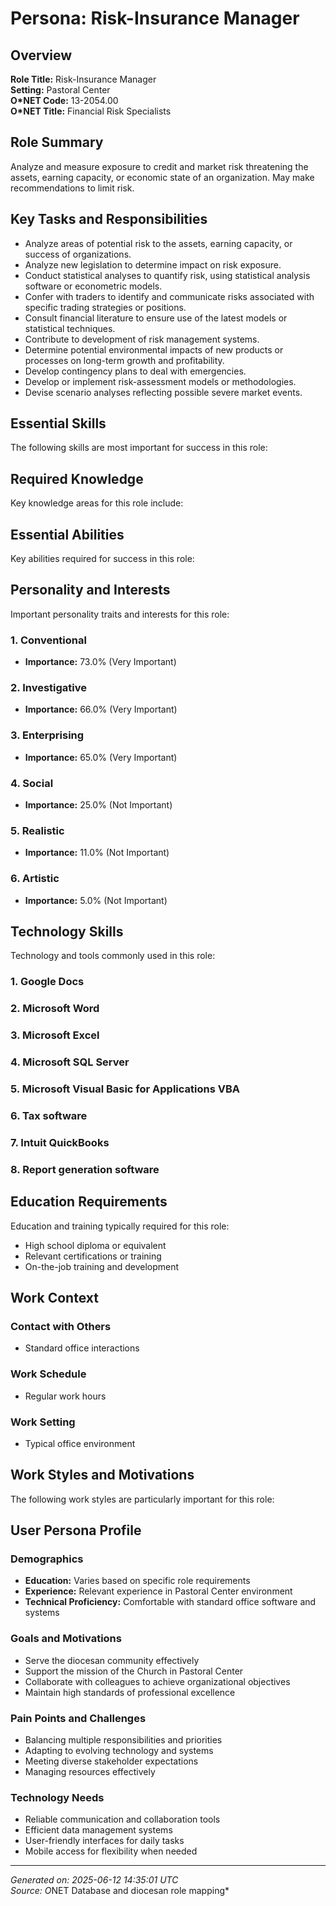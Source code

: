 # Persona: Risk-Insurance Manager

## Overview

**Role Title:** Risk-Insurance Manager  
**Setting:** Pastoral Center  
**O*NET Code:** 13-2054.00  
**O*NET Title:** Financial Risk Specialists  

## Role Summary

Analyze and measure exposure to credit and market risk threatening the assets, earning capacity, or economic state of an organization. May make recommendations to limit risk.

## Key Tasks and Responsibilities

- Analyze areas of potential risk to the assets, earning capacity, or success of organizations.
- Analyze new legislation to determine impact on risk exposure.
- Conduct statistical analyses to quantify risk, using statistical analysis software or econometric models.
- Confer with traders to identify and communicate risks associated with specific trading strategies or positions.
- Consult financial literature to ensure use of the latest models or statistical techniques.
- Contribute to development of risk management systems.
- Determine potential environmental impacts of new products or processes on long-term growth and profitability.
- Develop contingency plans to deal with emergencies.
- Develop or implement risk-assessment models or methodologies.
- Devise scenario analyses reflecting possible severe market events.

## Essential Skills

The following skills are most important for success in this role:


## Required Knowledge

Key knowledge areas for this role include:


## Essential Abilities

Key abilities required for success in this role:


## Personality and Interests

Important personality traits and interests for this role:

### 1. Conventional
- **Importance:** 73.0% (Very Important)
### 2. Investigative
- **Importance:** 66.0% (Very Important)
### 3. Enterprising
- **Importance:** 65.0% (Very Important)
### 4. Social
- **Importance:** 25.0% (Not Important)
### 5. Realistic
- **Importance:** 11.0% (Not Important)
### 6. Artistic
- **Importance:** 5.0% (Not Important)

## Technology Skills

Technology and tools commonly used in this role:

### 1. Google Docs
### 2. Microsoft Word
### 3. Microsoft Excel
### 4. Microsoft SQL Server
### 5. Microsoft Visual Basic for Applications VBA
### 6. Tax software
### 7. Intuit QuickBooks
### 8. Report generation software

## Education Requirements

Education and training typically required for this role:

- High school diploma or equivalent
- Relevant certifications or training
- On-the-job training and development

## Work Context

### Contact with Others
- Standard office interactions

### Work Schedule
- Regular work hours

### Work Setting
- Typical office environment

## Work Styles and Motivations

The following work styles are particularly important for this role:


## User Persona Profile

### Demographics
- **Education:** Varies based on specific role requirements
- **Experience:** Relevant experience in Pastoral Center environment
- **Technical Proficiency:** Comfortable with standard office software and systems

### Goals and Motivations
- Serve the diocesan community effectively
- Support the mission of the Church in Pastoral Center
- Collaborate with colleagues to achieve organizational objectives
- Maintain high standards of professional excellence

### Pain Points and Challenges
- Balancing multiple responsibilities and priorities
- Adapting to evolving technology and systems
- Meeting diverse stakeholder expectations
- Managing resources effectively

### Technology Needs
- Reliable communication and collaboration tools
- Efficient data management systems
- User-friendly interfaces for daily tasks
- Mobile access for flexibility when needed

---

*Generated on: 2025-06-12 14:35:01 UTC*  
*Source: O*NET Database and diocesan role mapping*
